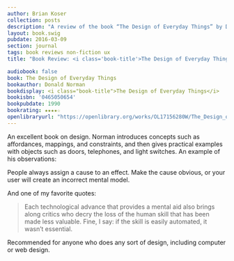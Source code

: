 ```yaml
---
author: Brian Koser
collection: posts
description: "A review of the book “The Design of Everyday Things” by Donald Norman"
layout: book.swig
pubdate: 2016-03-09
section: journal
tags: book reviews non-fiction ux
title: "Book Review: <i class='book-title'>The Design of Everyday Things</i>"

audiobook: false
book: The Design of Everyday Things
bookauthor: Donald Norman
bookdisplay: <i class="book-title">The Design of Everyday Things</i>
bookisbn: '0465050654'
bookpubdate: 1990
bookrating: ★★★★☆
openlibraryurl: "https://openlibrary.org/works/OL17156280W/The_Design_of_Everyday_Things"
---
```

An excellent book on design. Norman introduces concepts such as affordances, mappings, and constraints, and then gives practical examples with objects such as doors, telephones, and light switches. An example of his observations: 

People always assign a cause to an effect. Make the cause obvious, or your user will create an incorrect mental model. 

And one of my favorite quotes:

> Each technological advance that provides a mental aid also brings along critics who decry the loss of the human skill that has been made less valuable. Fine, I say: if the skill is easily automated, it wasn’t essential.

Recommended for anyone who does any sort of design, including computer or web design.